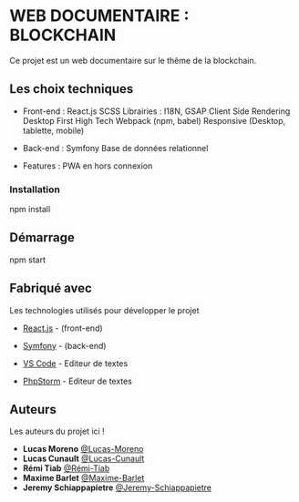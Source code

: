 # WEB DOCUMENTAIRE : BLOCKCHAIN

Ce projet est un web documentaire sur le thême de la blockchain. 

## Les choix techniques

* Front-end :
  React.js
  SCSS
  Librairies : I18N, GSAP
  Client Side Rendering
  Desktop First
  High Tech
  Webpack (npm, babel)
  Responsive (Desktop, tablette, mobile)

* Back-end :
  Symfony
  Base de données relationnel

* Features :
  PWA en hors connexion

### Installation

npm install

## Démarrage

npm start

## Fabriqué avec

Les technologies utilisés pour développer le projet

* [React.js](https://fr.reactjs.org/) - (front-end)
* [Symfony](https://symfony.com/) - (back-end)

* [VS Code](https://code.visualstudio.com/) - Editeur de textes
* [PhpStorm](https://www.jetbrains.com/fr-fr/phpstorm/) - Editeur de textes


## Auteurs

Les auteurs du projet ici !

* **Lucas Moreno** [@Lucas-Moreno](https://github.com/Lucas-Moreno)
* **Lucas Cunault** [@Lucas-Cunault](https://github.com/Lcunault)
* **Rémi Tiab** [@Rémi-Tiab](https://github.com/RemiTiab)
* **Maxime Barlet** [@Maxime-Barlet](https://github.com/maximebarlet)
* **Jeremy Schiappapietre** [@Jeremy-Schiappapietre](https://github.com/Lucas-Moreno)


